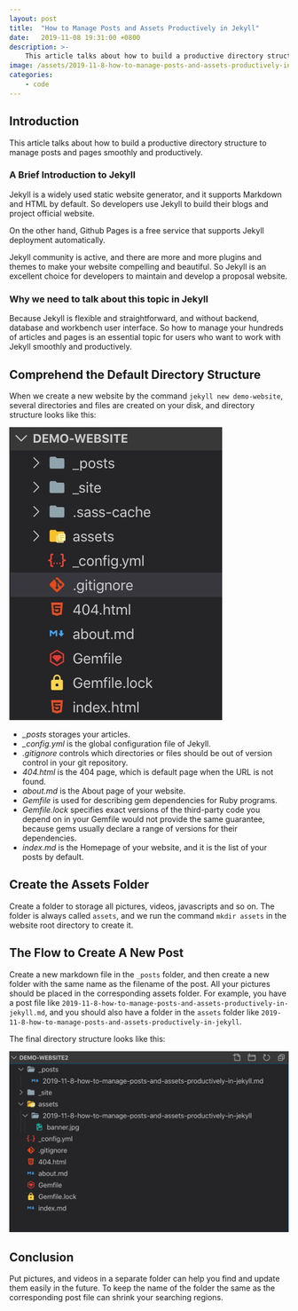 ```yaml
---
layout: post
title:  "How to Manage Posts and Assets Productively in Jekyll"
date:   2019-11-08 19:31:00 +0800
description: >-
    This article talks about how to build a productive directory structure to manage posts and pages smoothly and productively.
image: /assets/2019-11-8-how-to-manage-posts-and-assets-productively-in-jekyll/banner.jpg
categories:
    - code
---
```


## Introduction

This article talks about how to build a productive directory structure to manage posts and pages smoothly and productively.

### A Brief Introduction to Jekyll

Jekyll is a widely used static website generator, and it supports Markdown and HTML by default. So developers use Jekyll to build their blogs and project official website.

On the other hand, Github Pages is a free service that supports Jekyll deployment automatically.

Jekyll community is active, and there are more and more plugins and themes to make your website compelling and beautiful. So Jekyll is an excellent choice for developers to maintain and develop a proposal website.

### Why we need to talk about this topic in Jekyll

Because Jekyll is flexible and straightforward, and without backend, database and workbench user interface. So how to manage your hundreds of articles and pages is an essential topic for users who want to work with Jekyll smoothly and productively.

## Comprehend the Default Directory Structure

When we create a new website by the command `jekyll new demo-website`, several directories and files are created on your disk, and directory structure looks like this:

![Default Directory Structure](/assets/2019-11-8-how-to-manage-posts-and-assets-productively-in-jekyll/default-directory-structure.jpg)

- *_posts* storages your articles.
- *_config.yml* is the global configuration file of Jekyll.
- *.gitignore* controls which directories or files should be out of version control in your git repository.
- *404.html* is the 404 page, which is default page when the URL is not found.
- *about.md* is the About page of your website.
- *Gemfile* is used for describing gem dependencies for Ruby programs.
- *Gemfile.lock* specifies exact versions of the third-party code you depend on in your Gemfile would not provide the same guarantee, because gems usually declare a range of versions for their dependencies.
- *index.md* is the Homepage of your website, and it is the list of your posts by default.

## Create the Assets Folder

Create a folder to storage all pictures, videos, javascripts and so on. The folder is always called `assets`, and we run the command `mkdir assets` in the website root directory to create it.

## The Flow to Create A New Post

Create a new markdown file in the `_posts` folder, and then create a new folder with the same name as the filename of the post. All your pictures should be placed in the corresponding assets folder. For example, you have a post file like `2019-11-8-how-to-manage-posts-and-assets-productively-in-jekyll.md`, and you should also have a folder in the `assets` folder like `2019-11-8-how-to-manage-posts-and-assets-productively-in-jekyll`.

The final directory structure looks like this:

![Final Directory Structure](/assets/2019-11-8-how-to-manage-posts-and-assets-productively-in-jekyll/final-directory-structure.jpg)

## Conclusion

Put pictures, and videos in a separate folder can help you find and update them easily in the future. To keep the name of the folder the same as the corresponding post file can shrink your searching regions.
